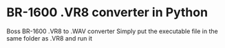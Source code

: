# BR-1600 .VR8 converter in Python
Boss BR-1600 .VR8 to .WAV converter
Simply put the executable file in the same folder as .VR8 and run it
